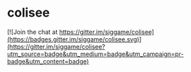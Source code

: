 # colisee

[![Join the chat at https://gitter.im/siggame/colisee](https://badges.gitter.im/siggame/colisee.svg)](https://gitter.im/siggame/colisee?utm_source=badge&utm_medium=badge&utm_campaign=pr-badge&utm_content=badge)